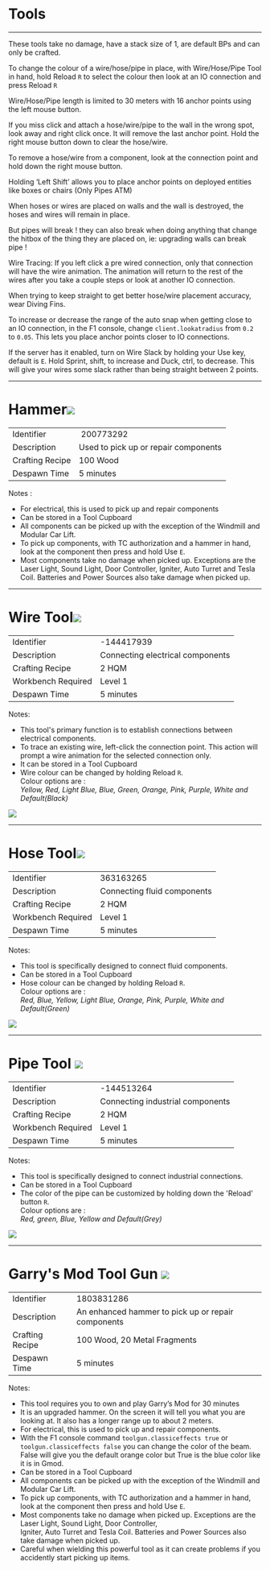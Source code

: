 
# Tools

---

These tools take no damage, have a stack size of 1, are default BPs and
can only be crafted.

To change the colour of a wire/hose/pipe in place, with Wire/Hose/Pipe Tool in
hand, hold Reload `R` to select the colour then look at an IO connection
and press Reload `R`

Wire/Hose/Pipe length is limited to 30 meters with 16 anchor points using the left
mouse button.

If you miss click and attach a hose/wire/pipe to the wall in the wrong spot,
look away and right click once. It will remove the last anchor point.
Hold the right mouse button down to clear the hose/wire.

To remove a hose/wire from a component, look at the connection point and
hold down the right mouse button.

Holding ‘Left Shift’ allows you to place anchor points on deployed entities
like boxes or chairs (Only Pipes ATM)

When hoses or wires are placed on walls and the wall is destroyed, the
hoses and wires will remain in place.

<span id="pipe-break">
But pipes will break ! they can also break when doing anything that change
the hitbox of the thing they are placed on, ie: upgrading walls can break pipe !
</span>

Wire Tracing: If you left click a pre wired connection, only that
connection will have the wire animation. The animation will return to
the rest of the wires after you take a couple steps or look at another
IO connection.

When trying to keep straight to get better hose/wire placement accuracy,
wear Diving Fins.

To increase or decrease the range of the auto snap when getting close to
an IO connection, in the F1 console, change `client.lookatradius` from `0.2`
to `0.05`. This lets you place anchor points closer to IO connections.

If the server has it enabled, turn on Wire Slack by holding your Use
key, default is `E`. Hold Sprint, shift, to increase and Duck, ctrl, to
decrease. This will give your wires some slack rather than being
straight between 2 points.

---

# Hammer![](images/image93.png)

| | |  
|-|---|  
Identifier      |  200773292
Description     | Used to pick up or repair components
Crafting Recipe | 100 Wood
Despawn Time    | 5 minutes

Notes :

- For electrical, this is used to pick up and repair components
- Can be stored in a Tool Cupboard
- All components can be picked up with the exception of the Windmill
  and Modular Car Lift.
- To pick up components, with TC authorization and a hammer in hand,
  look at the component then press and hold Use `E`.
- Most components take no damage when picked up. Exceptions are the
  Laser Light, Sound Light, Door Controller, Igniter, Auto Turret and
  Tesla Coil. Batteries and Power Sources also take damage when picked
  up.

---

# Wire Tool![](images/image72.png)

| | |  
|-|---|  
Identifier         | -144417939
Description        | Connecting electrical components
Crafting Recipe    | 2 HQM
Workbench Required | Level 1
Despawn Time       | 5 minutes

Notes:

- This tool's primary function is to establish connections between
  electrical components.
- To trace an existing wire, left-click the connection point. This
  action will prompt a wire animation for the selected connection only.
- It can be stored in a Tool Cupboard
- Wire colour can be changed by holding Reload `R`.  
	Colour options are :  
  *Yellow, Red, Light Blue, Blue, Green, Orange, Pink, Purple, White and
  Default(Black)*

![](images/image133.jpg)

---

# Hose Tool![](images/image20.png)

| | |  
|-|---|  
Identifier         | 363163265
Description        | Connecting fluid components
Crafting Recipe    | 2 HQM
Workbench Required | Level 1
Despawn Time       | 5 minutes

Notes:

- This tool is specifically designed to connect fluid components.
- Can be stored in a Tool Cupboard
- Hose colour can be changed by holding Reload `R`.  
	Colour options are :  
  *Red, Blue, Yellow, Light Blue, Orange, Pink, Purple, White and
  Default(Green)*

![](images/image81.jpg)

---

# Pipe Tool ![](images/pipe_tool.png)

| | |  
|-|---|  
Identifier         | -144513264
Description        | Connecting industrial components
Crafting Recipe    | 2 HQM
Workbench Required | Level 1
Despawn Time       | 5 minutes

Notes:

- This tool is specifically designed to connect industrial connections.  
- Can be stored in a Tool Cupboard  
- The color of the pipe can be customized by holding down the 'Reload' button `R`.  
    Colour options are :  
  *Red, green, Blue, Yellow and Default(Grey)*

![](images/pipes_color.jpg)

---

# Garry's Mod Tool Gun ![](images/gun_tool.png)

| | |  
|-|---|  
Identifier         | 1803831286
Description        | An enhanced hammer to pick up or repair components
Crafting Recipe    | 100 Wood, 20 Metal Fragments
Despawn Time       | 5 minutes

Notes:

- This tool requires you to own and play Garry’s Mod for 30 minutes  
- It is an upgraded hammer. On the screen it will tell you what you are looking at. It also has a longer range up to about 2 meters.  
- For electrical, this is used to pick up and repair components.  
- With the F1 console command `toolgun.classiceffects true` or `toolgun.classiceffects false` you can change the color of the beam. False will give you the default orange color but True is the blue color like it is in Gmod.  
- Can be stored in a Tool Cupboard  
- All components can be picked up with the exception of the Windmill and Modular Car Lift.  
- To pick up components, with TC authorization and a hammer in hand, look at the component then press and hold Use `E`.  
- Most components take no damage when picked up. Exceptions are the Laser Light, Sound Light, Door Controller,  
Igniter, Auto Turret and Tesla Coil. Batteries and Power Sources also take damage when picked up.  
- Careful when wielding this powerful tool as it can create problems if you accidently start picking up items.  
